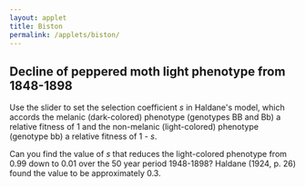 ```yaml
---
layout: applet
title: Biston
permalink: /applets/biston/
---
```

## Decline of peppered moth light phenotype from 1848-1898
Use the slider to set the selection coefficient <em>s</em> in Haldane's model, which 
accords the melanic (dark-colored) phenotype (genotypes BB and Bb) a relative fitness of 1 and the 
non-melanic (light-colored) phenotype (genotype bb) a relative fitness of 1 - <em>s</em>. 

Can you find the value of <em>s</em> that reduces 
the light-colored phenotype from 0.99 down to 0.01 over the 50 year period 1948-1898?
Haldane (1924, p. 26) found the value to be approximately 0.3. 

<div id="ctrl" style="width:1000px;text-align:center"></div>
<div id="plot"></div>
<script type="text/javascript">
    // written by Paul O. Lewis 22-Mar-2019
    // See https://developer.mozilla.org/en-US/docs/Web/SVG/Element
    // See https://developer.mozilla.org/en-US/docs/Web/SVG/Attribute

    // width and height of svg
    var w = 800;
    var h = 600;
    var padding = 80;

    // Model
    var s = 1.0;
    var starting_year = 1848;
    var ending_year = 1898;
    var starting_white_freq = 0.99;
    var white_freq = starting_white_freq;

    // plotting-related
    var brickred = "#B82E2E";
    var nsegments = ending_year - starting_year;
    var linedata = [];

    // axes labels
    var axis_label_height = 12;
    var axis_label_height_pixels = axis_label_height + "px";

    // Select DIV elements already created (see above)
    var ctrl_div = d3.select("div#ctrl");
    var plot_div = d3.select("div#plot");

    // Create SVG element
    var svg = plot_div.append("svg")
        .attr("width", w)
        .attr("height", h);

    // Create rect outlining entire area of SVG
    /*plot_svg.append("rect")
        .attr("x", 0)
        .attr("y", 0)
        .attr("width", w)
        .attr("height", h)
        .attr("fill", "lavender");*/
        
    // Create scale for X axis
    var xscale = d3.scaleLinear()
        .domain([starting_year, ending_year])   // recalculated in refreshPlot()
        .range([padding, w - padding]);

    // Create scale for Y axis
    var yscale = d3.scaleLinear()
        .domain([0, 1])
        .range([h - padding, padding]);

    // Create scale for drawing line segments
    var line_scale = d3.scaleBand()
        .domain(d3.range(nsegments))
        .range(xscale.domain());

    // Function that recalculates the line segments making up the transition probability curve
    function recalcLineData() {
        linedata = [];
        white_freq = starting_white_freq; // frequency of bb genotype (white phenotype)
        let q = Math.sqrt(white_freq);
        let p = 1.0 - q;
        let wBB = 1.0;
        let wBb = 1.0;
        let wbb = 1.0 - s;
        for (var g = 0; g < nsegments; g++) {
            // zygote genotype frequencies (before selection)
            pp = p*p;
            qq = q*q;
            pq2 = 1.0 - pp - qq;
            
            // mean relative fitness
            let wmean = pp*wBB + pq2*wBb + qq*(wbb);
            
            // parental genotype frequencies (after selection)
            pp  = pp*wBB/wmean;                                                   
            pq2 = pq2*wBb/wmean;                                                   
            qq  = qq*wbb/wmean;  
            
            // allele frequencies in gamete pool
            p = pp + pq2/2.0;                                           
            q = 1.0 - p;
            
            // frequency of white phenotype in generation g+1
            white_freq = q*q;                                           
            linedata.push({'x':line_scale(g), 'y':white_freq});
        }
    }
    recalcLineData();

    // Create path representing frequency of white phenotype
    var lineFunc = d3.line()
        .x(function(d) {return xscale(d.x);})
        .y(function(d) {return yscale(d.y);});

    var phenotype_tragectory = svg.append("path")
        .attr("id", "trajectory")
        .attr("d", lineFunc(linedata))
        .attr("fill", "none")
        .attr("stroke", brickred)
        .attr("stroke-width", 2)
        .style("pointer-events", "none");   // don't want line intercepting drag events
        
    // Create text element showing final frequency of white phenotype
    var white_ending_freq = svg.append("text")
        .attr("id", "endfreq")
        .attr("x", w - padding + 20)
        .attr("y", yscale(white_freq))
        .text(" " + white_freq.toFixed(3));

    // Create x axis
    var xaxis = d3.axisBottom(xscale)
        .ticks(5)
        .tickFormat(d3.format("d"));

    // Add x axis to svg
    svg.append("g")
        .attr("id", "xaxis")
        .attr("class", "axis")
        .attr("transform", "translate(0," + (h - padding) + ")")
        .call(xaxis);

    // Style the x-axis
    svg.selectAll('.axis line, .axis path')
        .style('stroke', 'black')
        .style('fill', 'none')
        .style('stroke-width', '1px')
        .style('shape-rendering', 'crispEdges');
    svg.selectAll('g#xaxis g.tick text')
        .style('font-family', 'Helvetica')
        .style('font-size', axis_label_height_pixels);

    // Create y axis
    var yaxis = d3.axisLeft(yscale)
        .ticks(4)
        .tickFormat(d3.format(".2f"));

    // Add y axis to svg
    svg.append("g")
        .attr("id", "yaxis")
        .attr("class", "axis")
        .attr("transform", "translate(" + padding + ",0)")
        .call(yaxis);

    // Style the y-axis
    svg.selectAll('.axis line, .axis path')
        .style('stroke', 'black')
        .style('fill', 'none')
        .style('stroke-width', '1px')
        .style('shape-rendering', 'crispEdges');
    svg.selectAll('g#xaxis g.tick text')
        .style('font-family', 'Helvetica')
        .style('font-size', axis_label_height_pixels);

    var addSlider = function(panel, id, label, starting_value, onfunc) {
        var control_div = panel.append("div").append("div")
            .attr("id", id)
            .attr("class", "control");
        control_div.append("input")
            .attr("id", id)
            .attr("type", "range")
            .attr("name", id)
            .attr("min", "0")
            .attr("max", "100")
            .attr("value", starting_value)
            .on("input", onfunc);
        control_div.append("label")
            .append("label")
            .attr("id", id)
            .html("&nbsp;" + label);
        }
        
    addSlider(ctrl_div, "selcoeff", " s = " + s.toFixed(3), 100.0*s, function() {
        // get percentage from slider position
        var pct = parseFloat(d3.select(this).property('value'));
        
        // get selection coefficient from percentage
        s = pct/100;
        
        // redo calculations with new s
        recalcLineData();
        
        // change the label on the slider
        d3.select("label#selcoeff").text(" s = " + s.toFixed(3));
        
        // change the label at the end of the line showing final white phenotype frequency
        white_ending_freq
            .attr("y", yscale(white_freq))
            .text(" " + white_freq.toFixed(3));
            
        // cause trajectory line to be redrawn by telling phenotype_tragectory
        // about the new linedata
        phenotype_tragectory.attr("d", lineFunc(linedata));
        });
